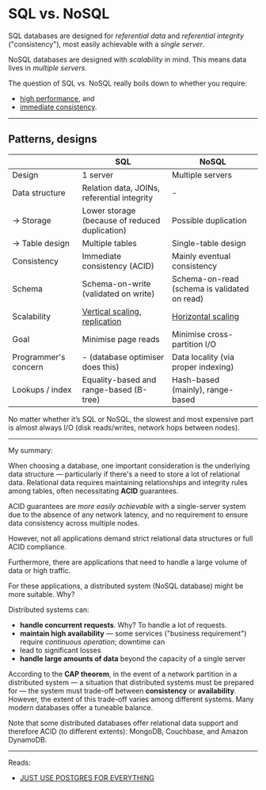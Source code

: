 # SQL vs. NoSQL

SQL databases are designed for _referential data_ and _referential integrity_ ("consistency"), 
most easily achievable with a _single server_.

NoSQL databases are designed with _scalability_ in mind. This means data lives in _multiple servers_.

The question of SQL vs. NoSQL really boils down to whether you require:
* [high performance](./goals/performance.md), and
* [immediate consistency](./goals/consistency.md).

---

## Patterns, designs

|                      | SQL                                                                                              | NoSQL                                                  |
|----------------------|--------------------------------------------------------------------------------------------------|--------------------------------------------------------|
| Design               | 1 server                                                                                         | Multiple servers                                       |
| Data structure       | Relation data, JOINs, referential integrity                                                      | -                                                      |
| \-> Storage          | Lower storage (because of reduced duplication)                                                   | Possible duplication                                   |
| \-> Table design     | Multiple tables                                                                                  | Single-table design                                    |
| Consistency          | Immediate consistency (ACID)                                                                     | Mainly eventual consistency                            |
| Schema               | Schema-on-write (validated on write)                                                             | Schema-on-read (schema is validated on read)           |
| Scalability          | [Vertical scaling](./strategies/vertical-scaling.md), [replication](./strategies/replication.md) | [Horizontal scaling](./strategies/vertical-scaling.md) |
| Goal                 | Minimise page reads                                                                              | Minimise cross-partition I/O                           |
| Programmer's concern | - (database optimiser does this)                                                                 | Data locality (via proper indexing)                    |
| Lookups / index      | Equality-based and range-based (B-tree)                                                          | Hash-based (mainly), range-based                       |

No matter whether it’s SQL or NoSQL, the slowest and most expensive part is almost always I/O 
(disk reads/writes, network hops between nodes).

---

My summary:

When choosing a database, one important consideration is the underlying data structure — particularly if there's a 
need to store a lot of relational data. Relational data requires maintaining relationships and integrity rules 
among tables, often necessitating **ACID** guarantees.

ACID guarantees are _more easily achievable_ with a single-server system due to the absence of any network latency, 
and no requirement to ensure data consistency across multiple nodes.

However, not all applications demand strict relational data structures or full ACID compliance. 

Furthermore, there are applications that need to handle a large volume of data or high traffic.

For these applications, a distributed system (NoSQL database) might be more suitable. Why?

Distributed systems can:
* **handle concurrent requests**. Why? To handle a lot of requests.
* **maintain high availability** — some services ("business requirement") require _continuous operation_; downtime can 
* lead to significant losses
* **handle large amounts of data** beyond the capacity of a single server

According to the **CAP theorem**, in the event of a network partition in a distributed system — a situation that 
distributed systems must be prepared for — the system must trade-off between **consistency** or **availability**. 
However, the extent of this trade-off varies among different systems. Many modern databases offer a tuneable balance.

Note that some distributed databases offer relational data support and therefore ACID (to different extents): MongoDB, 
Couchbase, and Amazon DynamoDB.

---

Reads:
* [JUST USE POSTGRES FOR EVERYTHING](https://www.amazingcto.com/postgres-for-everything/)
